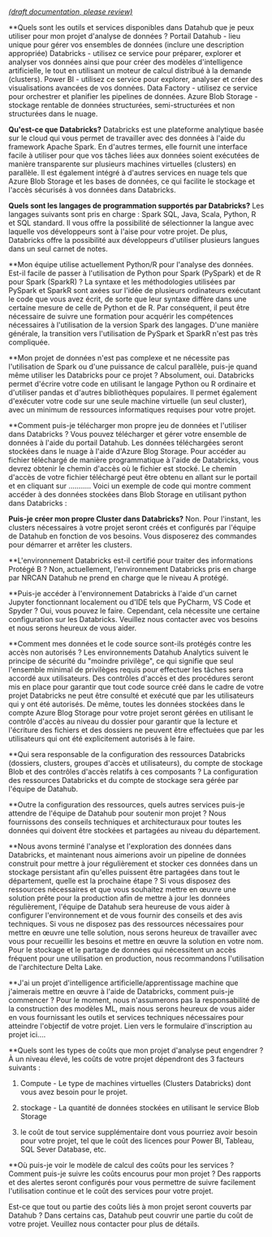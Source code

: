 [_metadata_: remarks]:- "Automatically translated with DeepL. From: /Data-Analytics-Projects---FAQ-(DRAFT).md"

[_(draft documentation, please review)_](/Data-Analytics-Projects---FAQ-(DRAFT).md)


**Quels sont les outils et services disponibles dans Datahub que je peux utiliser pour mon projet d'analyse de données ?
Portail Datahub - lieu unique pour gérer vos ensembles de données (inclure une description appropriée)
Databricks - utilisez ce service pour préparer, explorer et analyser vos données ainsi que pour créer des modèles d'intelligence artificielle, le tout en utilisant un moteur de calcul distribué à la demande (clusters).
Power BI - utilisez ce service pour explorer, analyser et créer des visualisations avancées de vos données.
Data Factory - utilisez ce service pour orchestrer et planifier les pipelines de données.
Azure Blob Storage - stockage rentable de données structurées, semi-structurées et non structurées dans le nuage.

**Qu'est-ce que Databricks?**
Databricks est une plateforme analytique basée sur le cloud qui vous permet de travailler avec des données à l'aide du framework Apache Spark. En d'autres termes, elle fournit une interface facile à utiliser pour que vos tâches liées aux données soient exécutées de manière transparente sur plusieurs machines virtuelles (clusters) en parallèle.
Il est également intégré à d'autres services en nuage tels que Azure Blob Storage et les bases de données, ce qui facilite le stockage et l'accès sécurisés à vos données dans Databricks.

**Quels sont les langages de programmation supportés par Databricks?**
Les langages suivants sont pris en charge : Spark SQL, Java, Scala, Python, R et SQL standard.
Il vous offre la possibilité de sélectionner la langue avec laquelle vos développeurs sont à l'aise pour votre projet. De plus, Databricks offre la possibilité aux développeurs d'utiliser plusieurs langues dans un seul carnet de notes.

**Mon équipe utilise actuellement Python/R pour l'analyse des données. Est-il facile de passer à l'utilisation de Python pour Spark (PySpark) et de R pour Spark (SparkR) ?
La syntaxe et les méthodologies utilisées par PySpark et SparkR sont axées sur l'idée de plusieurs ordinateurs exécutant le code que vous avez écrit, de sorte que leur syntaxe diffère dans une certaine mesure de celle de Python et de R. Par conséquent, il peut être nécessaire de suivre une formation pour acquérir les compétences nécessaires à l'utilisation de la version Spark des langages. D'une manière générale, la transition vers l'utilisation de PySpark et SparkR n'est pas très compliquée.

**Mon projet de données n'est pas complexe et ne nécessite pas l'utilisation de Spark ou d'une puissance de calcul parallèle, puis-je quand même utiliser les Databricks pour ce projet ?
Absolument, oui. Databricks permet d'écrire votre code en utilisant le langage Python ou R ordinaire et d'utiliser pandas et d'autres bibliothèques populaires. Il permet également d'exécuter votre code sur une seule machine virtuelle (un seul cluster), avec un minimum de ressources informatiques requises pour votre projet.

**Comment puis-je télécharger mon propre jeu de données et l'utiliser dans Databricks ?
Vous pouvez télécharger et gérer votre ensemble de données à l'aide du portail Datahub. Les données téléchargées seront stockées dans le nuage à l'aide d'Azure Blog Storage. Pour accéder au fichier téléchargé de manière programmatique à l'aide de Databricks, vous devrez obtenir le chemin d'accès où le fichier est stocké. Le chemin d'accès de votre fichier téléchargé peut être obtenu en allant sur le portail et en cliquant sur ...........
Voici un exemple de code qui montre comment accéder à des données stockées dans Blob Storage en utilisant python dans Databricks :


**Puis-je créer mon propre Cluster dans Databricks?**
Non. Pour l'instant, les clusters nécessaires à votre projet seront créés et configurés par l'équipe de Datahub en fonction de vos besoins. Vous disposerez des commandes pour démarrer et arrêter les clusters.

**L'environnement Databricks est-il certifié pour traiter des informations Protégé B ?
Non, actuellement, l'environnement Databricks pris en charge par NRCAN Datahub ne prend en charge que le niveau A protégé.

**Puis-je accéder à l'environnement Databricks à l'aide d'un carnet Jupyter fonctionnant localement ou d'IDE tels que PyCharm, VS Code et Spyder ?
Oui, vous pouvez le faire. Cependant, cela nécessite une certaine configuration sur les Databricks. Veuillez nous contacter avec vos besoins et nous serons heureux de vous aider.

**Comment mes données et le code source sont-ils protégés contre les accès non autorisés ?
Les environnements Datahub Analytics suivent le principe de sécurité du "moindre privilège", ce qui signifie que seul l'ensemble minimal de privilèges requis pour effectuer les tâches sera accordé aux utilisateurs.
Des contrôles d'accès et des procédures seront mis en place pour garantir que tout code source créé dans le cadre de votre projet Databricks ne peut être consulté et exécuté que par les utilisateurs qui y ont été autorisés.
De même, toutes les données stockées dans le compte Azure Blog Storage pour votre projet seront gérées en utilisant le contrôle d'accès au niveau du dossier pour garantir que la lecture et l'écriture des fichiers et des dossiers ne peuvent être effectuées que par les utilisateurs qui ont été explicitement autorisés à le faire.

**Qui sera responsable de la configuration des ressources Databricks (dossiers, clusters, groupes d'accès et utilisateurs), du compte de stockage Blob et des contrôles d'accès relatifs à ces composants ?
La configuration des ressources Databricks et du compte de stockage sera gérée par l'équipe de Datahub.

**Outre la configuration des ressources, quels autres services puis-je attendre de l'équipe de Datahub pour soutenir mon projet ?
Nous fournissons des conseils techniques et architecturaux pour toutes les données qui doivent être stockées et partagées au niveau du département.

**Nous avons terminé l'analyse et l'exploration des données dans Databricks, et maintenant nous aimerions avoir un pipeline de données construit pour mettre à jour régulièrement et stocker ces données dans un stockage persistant afin qu'elles puissent être partagées dans tout le département, quelle est la prochaine étape ?
Si vous disposez des ressources nécessaires et que vous souhaitez mettre en œuvre une solution prête pour la production afin de mettre à jour les données régulièrement, l'équipe de Datahub sera heureuse de vous aider à configurer l'environnement et de vous fournir des conseils et des avis techniques.
Si vous ne disposez pas des ressources nécessaires pour mettre en œuvre une telle solution, nous serons heureux de travailler avec vous pour recueillir les besoins et mettre en œuvre la solution en votre nom.
Pour le stockage et le partage de données qui nécessitent un accès fréquent pour une utilisation en production, nous recommandons l'utilisation de l'architecture Delta Lake.

**J'ai un projet d'intelligence artificielle/apprentissage machine que j'aimerais mettre en œuvre à l'aide de Databricks, comment puis-je commencer ?
Pour le moment, nous n'assumerons pas la responsabilité de la construction des modèles ML, mais nous serons heureux de vous aider en vous fournissant les outils et services techniques nécessaires pour atteindre l'objectif de votre projet.
Lien vers le formulaire d'inscription au projet ici....

**Quels sont les types de coûts que mon projet d'analyse peut engendrer ?
À un niveau élevé, les coûts de votre projet dépendront des 3 facteurs suivants :
1. Compute - Le type de machines virtuelles (Clusters Databricks) dont vous avez besoin pour le projet.

2. stockage - La quantité de données stockées en utilisant le service Blob Storage

3. le coût de tout service supplémentaire dont vous pourriez avoir besoin pour votre projet, tel que le coût des licences pour Power BI, Tableau, SQL Sever Database, etc.


**Où puis-je voir le modèle de calcul des coûts pour les services ?
Comment puis-je suivre les coûts encourus pour mon projet ?
Des rapports et des alertes seront configurés pour vous permettre de suivre facilement l'utilisation continue et le coût des services pour votre projet.

Est-ce que tout ou partie des coûts liés à mon projet seront couverts par Datahub ?
Dans certains cas, Datahub peut couvrir une partie du coût de votre projet. Veuillez nous contacter pour plus de détails.








